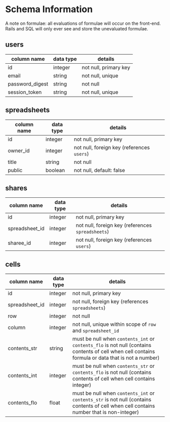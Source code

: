 # Schema Information

A note on formulae: all evaluations of formulae will occur on the front-end. Rails and SQL will only ever see and store the unevaluated formulae.

## users
column name     | data type | details
----------------|-----------|-----------------------
id              | integer   | not null, primary key
email           | string    | not null, unique
password_digest | string    | not null
session_token   | string    | not null, unique

## spreadsheets
column name | data type | details
------------|-----------|-----------------------
id          | integer   | not null, primary key
owner_id    | integer   | not null, foreign key (references `users`)
title       | string    | not null
public      | boolean   | not null, default: false

## shares
column name    | data type | details
---------------|-----------|-----------------------
id             | integer   | not null, primary key
spreadsheet_id | integer   | not null, foreign key (references `spreadsheets`)
sharee_id      | integer   | not null, foreign key (references `users`)

## cells
column name    | data type | details
---------------|-----------|-----------------------
id             | integer   | not null, primary key
spreadsheet_id | integer   | not null, foreign key (references `spreadsheets`)
row            | integer   | not null
column         | integer   | not null, unique within scope of `row` and `spreadsheet_id`
contents_str   | string    | must be null when `contents_int` or `contents_flo` is not null (contains contents of cell when cell contains formula or data that is not a number)
contents_int   | integer   | must be null when `contents_str` or `contents_flo` is not null (contains contents of cell when cell contains integer)
contents_flo   | float     | must be null when `contents_int` or `contents_str` is not null (contains contents of cell when cell contains number that is non-integer)
